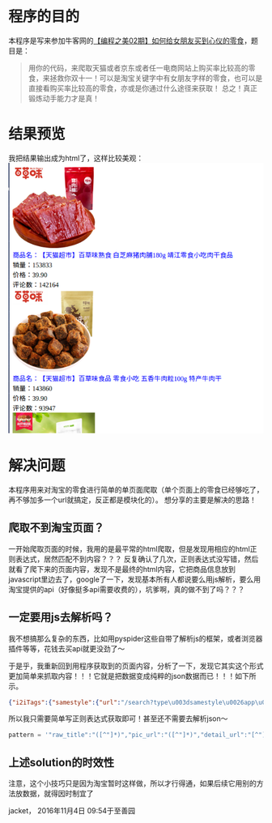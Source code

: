 # 程序的目的
本程序是写来参加牛客网的[【编程之美02期】如何给女朋友买到心仪的零食](http://www.nowcoder.com/discuss/18223?type=0&order=0&pos=3&page=1)，题目是：
> 用你的代码，来爬取天猫或者京东或者任一电商网站上购买率比较高的零食，来拯救你双十一！可以是淘宝关键字中有女朋友字样的零食，也可以是直接看购买率比较高的零食，亦或是你通过什么途径来获取！
总之！真正锻炼动手能力才是真！


# 结果预览
我把结果输出成为html了，这样比较美观：
![](结果截图.png)


# 解决问题
本程序用来对淘宝的零食进行简单的单页面爬取（单个页面上的零食已经够吃了，再不够加多一个url就搞定，反正都是模块化的）。
想分享的主要是解决的思路！


## 爬取不到淘宝页面？
一开始爬取页面的时候，我用的是最平常的html爬取，但是发现用相应的html正则表达式，居然匹配不到内容？？？
反复确认了几次，正则表达式没写错，然后就看了爬下来的页面内容，发现不是最终的html内容，它把商品信息放到javascript里边去了，google了一下，发现基本所有人都说要么用js解析，要么用淘宝提供的api（好像挺多api需要收费的），坑爹啊，真的做不到了吗？？？


## 一定要用js去解析吗？
我不想搞那么复杂的东西，比如用pyspider这些自带了解析js的框架，或者浏览器插件等等，花钱去买api就更没劲了～

于是乎，我重新回到用程序获取到的页面内容，分析了一下，发现它其实这个形式更加简单来抓取内容！！！它就是把数据变成纯粹的json数据而已！！！如下所示。


```json
{"i2iTags":{"samestyle":{"url":"/search?type\u003dsamestyle\u0026app\u003di2i\u0026rec_type\u003d1\u0026uniqpid\u003d-165811852\u0026nid\u003d520113726631"},"similar":{"url":"/search?type\u003dsimilar\u0026app\u003di2i\u0026rec_type\u003d1\u0026uniqpid\u003d-165811852\u0026nid\u003d520113726631"}},"p4pTags":[],"nid":"520113726631","category":"50009866","pid":"-165811852","title":"【三只松鼠_猪肉猪肉脯210g】休闲食品小吃\u003cspan class\u003dH\u003e零食\u003c/span\u003e靖江特产猪肉干","raw_title":"【三只松鼠_猪肉猪肉脯210g】休闲食品小吃零食靖江特产猪肉干","pic_url":"//g-search2.alicdn.com/img/bao/uploaded/i4/i2/TB1bTo6KpXXXXb5XVXXXXXXXXXX_!!0-item_pic.jpg","detail_url":"//detail.tmall.com/item.htm?id\u003d520113726631\u0026ns\u003d1\u0026abbucket\u003d0","view_price":"19.90","view_fee":"0.00","item_loc":"安徽 芜湖","reserve_price":"40.00","view_sales":"137017人付款","comment_count":"502145","user_id":"880734502","nick":"三只松鼠旗舰店","shopcard":{"levelClasses":[{"levelClass":"icon-supple-level-jinguan"},{"levelClass":"icon-supple-level-jinguan"},{"levelClass":"icon-supple-level-jinguan"},{"levelClass":"icon-supple-level-jinguan"},{"levelClass":"icon-supple-level-jinguan"}],"isTmall":true,"delivery":[484,1,1637],"description":[491,1,3066],"service":[486,1,1630],"encryptedUserId":"UOmgWMGv0MFNy","sellerCredit":20,"totalRate":10000},"icon":[{"title":"双十一商品","dom_class":"icon-fest-shuangshiyi","position":"1","show_type":"0","icon_category":"baobei","outer_text":"0","html":"","icon_key":"icon-fest-shuangshiyi","trace":"srpservice","traceIdx":6,"innerText":"双十一商品"},{"title":"双11购物券","dom_class":"icon-fest-shuangshiyigouwuquan","position":"1","show_type":"0","icon_category":"baobei","outer_text":"0","html":"","icon_key":"icon-fest-shuangshiyigouwuquan","trace":"srpservice","traceIdx":7,"innerText":"双11购物券"},{"title":"度量单位","dom_class":"icon-service-duliangheng","position":"1","show_type":"0","icon_category":"cat_special","outer_text":"0","html":"\u003cspan class\u003d\"icon-pit icon-service-duliang\"\u003e\u003cb\u003e47.38\u003c/b\u003e元/500g\u003c/span\u003e","icon_key":"icon-service-duliangheng","trace":"srpservice","traceIdx":8,"innerText":"度量单位"},{"title":"尚天猫，就购了","dom_class":"icon-service-tianmao","position":"1","show_type":"0","icon_category":"baobei","outer_text":"0","html":"","icon_key":"icon-service-tianmao","trace":"srpservice","traceIdx":9,"innerText":"天猫宝贝","url":"//www.tmall.com/"}],"comment_url":"//detail.tmall.com/item.htm?id\u003d520113726631\u0026ns\u003d1\u0026abbucket\u003d0\u0026on_comment\u003d1","shopLink":"//store.taobao.com/shop/view_shop.htm?user_number_id\u003d880734502","risk":""}
```


所以我只需要简单写正则表达式获取即可！甚至还不需要去解析json～

```python
pattern = '"raw_title":"([^"]*)","pic_url":"([^"]*)","detail_url":"[^"]*","view_price":"([^"]*)","view_fee":"[^"]*","item_loc":"[^"]*","reserve_price":"[^"]*","view_sales":"(\d+)人付款","comment_count":"(\d+)"'
```


## 上述solution的时效性
注意，这个小技巧只是因为淘宝暂时这样做，所以才行得通，如果后续它用别的方法放数据，就得因时制宜了



jacket，
2016年11月4日 09:54于至善园